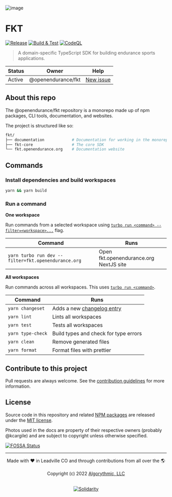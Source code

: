 ![image](https://user-images.githubusercontent.com/1126366/191141582-fc642b21-879d-44db-b4c7-d0bac86d7280.png)

# FKT

[![Release](https://github.com/openendurance/fkt/actions/workflows/release.yml/badge.svg)](https://github.com/openendurance/fkt/actions/workflows/release.yml)
[![Build & Test](https://github.com/openendurance/fkt/actions/workflows/build.yml/badge.svg)](https://github.com/openendurance/fkt/actions/workflows/build.yml)
[![CodeQL](https://github.com/openendurance/fkt/actions/workflows/codeql.yml/badge.svg)](https://github.com/openendurance/fkt/actions/workflows/codeql-analysis.yml)

> A domain-specific TypeScript SDK for building endurance sports applications.

| Status | Owner              | Help                                                         |
| ------ | ------------------ | ------------------------------------------------------------ |
| Active | @openendurance/fkt | [New issue](https://github.com/openendurance/fkt/issues/new) |

## About this repo

The @openendurance/fkt repository is a monorepo made up of npm packages, CLI tools, documentation, and websites.

The project is structured like so:

```sh
fkt/
├── documentation            # Documentation for working in the monorepo
├── fkt-core                 # The core SDK
└── fkt.openendurance.org    # Documentation website
```

## Commands

### Install dependencies and build workspaces

```sh
yarn && yarn build
```

### Run a command

**One workspace**

Run commands from a selected workspace using [`turbo run <command> --filter=<workspace>...`](https://turborepo.org/docs/core-concepts/filtering) flag.

| Command                                             | Runs                                   |
| --------------------------------------------------- | -------------------------------------- |
| `yarn turbo run dev --filter=fkt.openendurance.org` | Open fkt.openendurance.org NextJS site |

**All workspaces**

Run commands across all workspaces. This uses [`turbo run <command>`](https://turborepo.org/docs/reference/command-line-reference#turbo-run-task).

| Command           | Runs                                                                                                                  |
| ----------------- | --------------------------------------------------------------------------------------------------------------------- |
| `yarn changeset`  | Adds a new [changelog entry](https://github.com/opendurance/fkt/blob/main/.github/CONTRIBUTING.md#adding-a-changeset) |
| `yarn lint`       | Lints all workspaces                                                                                                  |
| `yarn test`       | Tests all workspaces                                                                                                  |
| `yarn type-check` | Build types and check for type errors                                                                                 |
| `yarn clean`      | Remove generated files                                                                                                |
| `yarn format`     | Format files with prettier                                                                                            |

## Contribute to this project

Pull requests are always welcome. See the [contribution guidelines](https://github.com/openendurance/fkt/blob/main/.github/CONTRIBUTING.md) for more information.

## License

Source code in this repository and related [NPM packages](https://www.npmjs.com/settings/openendurance/packages) are released under the [MIT license](https://github.com/openendurance/fkt/blob/main/LICENSE.md).

Photos used in the docs are property of their respective owners (probably @kcargile) and are subject to copyright unless otherwise specified.

[![FOSSA Status](https://app.fossa.com/api/projects/git%2Bgithub.com%2Fopenendurance%2Ffkt.svg?type=small)](https://app.fossa.com/projects/git%2Bgithub.com%2Fopenendurance%2Ffkt?ref=badge_small)

---

<div align="center">
	Made with ❤️ in Leadville CO and through contributions from all over the 🌎
</div>
<br />
<div align="center">
	Copyright (c) 2022 <a href="https://algorythmic.com">Algorythmic, LLC</a>
</div>
<br />
<div align="center">

[![Solidarity](https://github.com/jpoehnelt/in-solidarity-bot/raw/main/static//badge-flat.png)](https://github.com/apps/in-solidarity)

</div>
